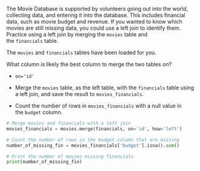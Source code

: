 The Movie Database is supported by volunteers going out into the world, collecting data, and entering it into the database. This includes financial data, such as movie budget and revenue. If you wanted to know which movies are still missing data, you could use a left join to identify them. Practice using a left join by merging the `movies` table and the `financials` table.

The `movies` and `financials` tables have been loaded for you.

What column is likely the best column to merge the two tables on?
- `on='id'`

- Merge the `movies` table, as the left table, with the `financials` table using a left join, and save the result to `movies_financials`.
- Count the number of rows in `movies_financials` with a null value in the `budget` column.
```Python
# Merge movies and financials with a left join
movies_financials = movies.merge(financials, on='id', how='left')

# Count the number of rows in the budget column that are missing
number_of_missing_fin = movies_financials['budget'].isna().sum()

# Print the number of movies missing financials
print(number_of_missing_fin)
```
